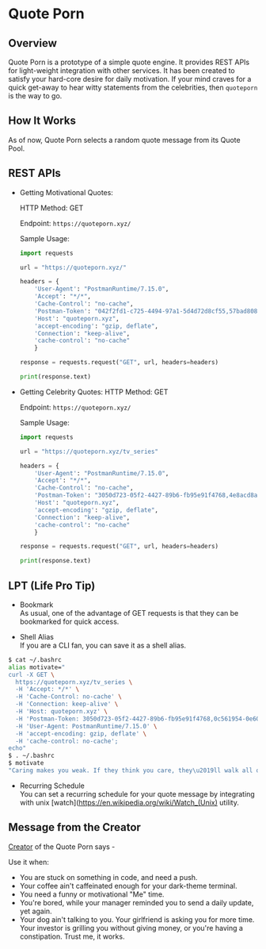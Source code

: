 
# Quote Porn


## Overview

Quote Porn is a prototype of a simple quote engine. It provides REST APIs for light-weight integration with other services.
It has been created to satisfy your hard-core desire for daily motivation. If your mind craves for a quick get-away to hear
witty statements from the celebrities, then `quoteporn` is the way to go.

## How It Works  
As of now, Quote Porn selects a random quote message from its Quote Pool.

## REST APIs 

- Getting Motivational Quotes:
  
  HTTP Method: GET 
  
  Endpoint: `https://quoteporn.xyz/`
  
  Sample Usage:
    ```python
    import requests
    
    url = "https://quoteporn.xyz/"
    
    headers = {
        'User-Agent': "PostmanRuntime/7.15.0",
        'Accept': "*/*",
        'Cache-Control': "no-cache",
        'Postman-Token': "042f2fd1-c725-4494-97a1-5d4d72d8cf55,57bad808-b1e6-44cc-abb8-d2c28d9deeaf",
        'Host': "quoteporn.xyz",
        'accept-encoding': "gzip, deflate",
        'Connection': "keep-alive",
        'cache-control': "no-cache"
        }
    
    response = requests.request("GET", url, headers=headers)
    
    print(response.text)
    ```
    
- Getting Celebrity Quotes:
  HTTP Method: GET 
  
  Endpoint: `https://quoteporn.xyz/`
  
  Sample Usage:
    ```python
    import requests
    
    url = "https://quoteporn.xyz/tv_series"
    
    headers = {
        'User-Agent': "PostmanRuntime/7.15.0",
        'Accept': "*/*",
        'Cache-Control': "no-cache",
        'Postman-Token': "3050d723-05f2-4427-89b6-fb95e91f4768,4e8acd8a-3627-47a1-b680-83ae3efe3bc8",
        'Host': "quoteporn.xyz",
        'accept-encoding': "gzip, deflate",
        'Connection': "keep-alive",
        'cache-control': "no-cache"
        }
    
    response = requests.request("GET", url, headers=headers)
    
    print(response.text)
    ```

## LPT (Life Pro Tip)

- Bookmark  
As usual, one of the advantage of GET requests is that they can be bookmarked for quick access.

- Shell Alias  
If you are a CLI fan, you can save it as a shell alias.
```bash  
$ cat ~/.bashrc
alias motivate="
curl -X GET \
  https://quoteporn.xyz/tv_series \
  -H 'Accept: */*' \
  -H 'Cache-Control: no-cache' \
  -H 'Connection: keep-alive' \
  -H 'Host: quoteporn.xyz' \
  -H 'Postman-Token: 3050d723-05f2-4427-89b6-fb95e91f4768,0c561954-0e60-40c4-a431-3d0e30a1af4f' \
  -H 'User-Agent: PostmanRuntime/7.15.0' \
  -H 'accept-encoding: gzip, deflate' \
  -H 'cache-control: no-cache';
echo"
$ . ~/.bashrc
$ motivate
"Caring makes you weak. If they think you care, they\u2019ll walk all over you. - Suits"
```   

- Recurring Schedule  
You can set a recurring schedule for your quote message by integrating with unix [watch](https://en.wikipedia.org/wiki/Watch_(Unix) utility.

## Message from the Creator 

[Creator](https://github.com/jayeshathila) of the Quote Porn says - 

Use it when:
- You are stuck on something in code, and need a push.
- Your coffee ain't caffeinated enough for your dark-theme terminal.
- You need a funny or motivational "Me" time.
- You're bored, while your manager reminded you to send a daily update, yet again.
- Your dog ain't talking to you. Your girlfriend is asking you for more time. Your investor is grilling you without giving money, or you're having a constipation. Trust me, it works.
